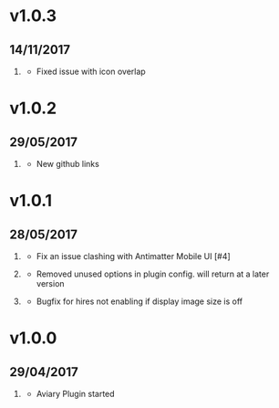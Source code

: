 # v1.0.3
## 14/11/2017

1. [](#bugfix)
    * Fixed issue with icon overlap

# v1.0.2
## 29/05/2017

1. [](#new)
    * New github links

# v1.0.1
## 28/05/2017

1. [](#bugfix)
    * Fix an issue clashing with Antimatter Mobile UI [#4]
    
1. [](#removed)
    * Removed unused options in plugin config. will return at a later version
    
1. [](#bugfix)
    * Bugfix for hires not enabling if display image size is off

# v1.0.0
## 29/04/2017

1. [](#new)
    * Aviary  Plugin started

